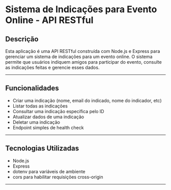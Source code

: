 # Sistema de Indicações para Evento Online - API RESTful

## Descrição

Esta aplicação é uma API RESTful construída com Node.js e Express para gerenciar um sistema de indicações para um evento online. O sistema permite que usuários indiquem amigos para participar do evento, consulte as indicações feitas e gerencie esses dados.

---

## Funcionalidades

- Criar uma indicação (nome, email do indicado, nome do indicador, etc)
- Listar todas as indicações
- Consultar uma indicação específica pelo ID
- Atualizar dados de uma indicação
- Deletar uma indicação
- Endpoint simples de health check

---

## Tecnologias Utilizadas

- Node.js
- Express
- dotenv para variáveis de ambiente
- cors para habilitar requisições cross-origin

---

